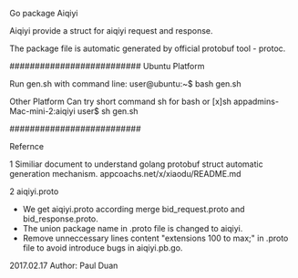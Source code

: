 Go package Aiqiyi

Aiqiyi provide a struct for aiqiyi request and response.

The package file is automatic generated by official protobuf tool - protoc.

##########################
Ubuntu Platform

Run gen.sh with command line:
user@ubuntu:~$ bash gen.sh

Other Platform
Can try short command sh for bash or [x]sh
appadmins-Mac-mini-2:aiqiyi user$ sh gen.sh

##########################


Refernce 

1 Similiar document to understand golang protobuf struct automatic generation mechanism.
  appcoachs.net/x/xiaodu/README.md

2 aiqiyi.proto
  - We get aiqiyi.proto according  merge bid_request.proto and bid_response.proto.
  - The union package name in .proto file is changed to aiqiyi.
  - Remove unneccessary lines content "extensions 100 to max;" in .proto file to avoid 
    introduce bugs in aiqiyi.pb.go.

2017.02.17
Author: Paul Duan
